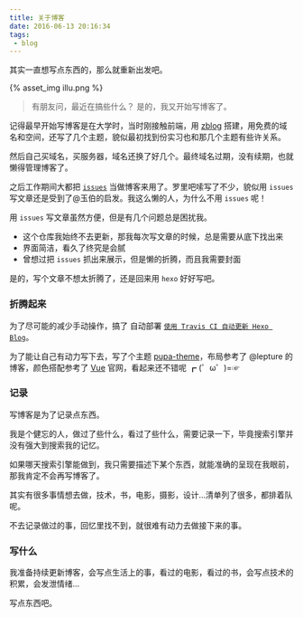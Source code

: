 ```yaml
---
title: 关于博客
date: 2016-06-13 20:16:34
tags:
 - blog
---
```


其实一直想写点东西的，那么就重新出发吧。

<!-- more -->

{% asset_img illu.png %}

>有朋友问，最近在搞些什么？
>是的，我又开始写博客了。

记得最早开始写博客是在大学时，当时刚接触前端，用 [zblog](https://www.zblogcn.com/) 搭建，用免费的域名和空间，还写了几个主题，貌似最初找到份实习也和那几个主题有些许关系。

然后自己买域名，买服务器，域名还换了好几个。最终域名过期，没有续期，也就懒得管理博客了。

之后工作期间大都把 [`issues`](https://github.com/xwartz/xwartz.github.com/issues?page=1&q=is%3Aissue+is%3Aopen) 当做博客来用了。罗里吧嗦写了不少，貌似用 `issues` 写文章还是受到了@玉伯的启发。我这么懒的人，为什么不用 `issues` 呢！

用 `issues` 写文章虽然方便，但是有几个问题总是困扰我。

* 这个仓库我始终不去更新，那我每次写文章的时候，总是需要从底下找出来
* 界面简洁，看久了终究是会腻
* 曾想过把 `issues` 抓出来展示，但是懒的折腾，而且我需要封面

是的，写个文章不想太折腾了，还是回来用 `hexo` 好好写吧。


### 折腾起来

为了尽可能的减少手动操作，搞了 自动部署 [`使用 Travis CI 自动更新 Hexo Blog`](http://xwartz.github.io/pupa/2016/06/auto-update-with-travis-ci/)。

为了能让自己有动力写下去，写了个主题 [pupa-theme](https://github.com/xwartz/hexo-pupa-theme)，布局参考了 @lepture 的博客，颜色搭配参考了 [Vue](vuejs.org) 官网，看起来还不错呢 ┏ (゜ω゜)=☞

### 记录

写博客是为了记录点东西。

我是个健忘的人，做过了些什么，看过了些什么，需要记录一下，毕竟搜索引擎并没有强大到搜索我的记忆。

如果哪天搜索引擎能做到，我只需要描述下某个东西，就能准确的呈现在我眼前，那我肯定不会再写博客了。


其实有很多事情想去做，技术，书，电影，摄影，设计...清单列了很多，都排着队呢。

不去记录做过的事，回忆里找不到，就很难有动力去做接下来的事。

### 写什么

我准备持续更新博客，会写点生活上的事，看过的电影，看过的书，会写点技术的积累，会发泄情绪...

写点东西吧。
